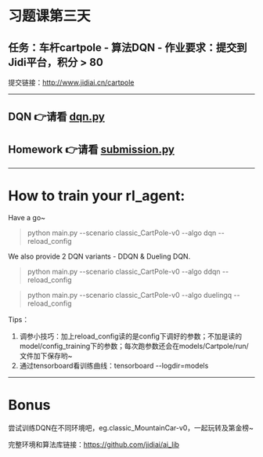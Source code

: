 # 习题课第三天

## 任务：车杆cartpole - 算法DQN - 作业要求：提交到Jidi平台，积分 > 80

提交链接：http://www.jidiai.cn/cartpole


---
## DQN 👉请看 [dqn.py](examples/algo/dqn/dqn.py)
## Homework 👉请看 [submission.py](examples/algo/homework/submission.py)
---
# How to train your rl_agent:

Have a go~
>python main.py --scenario classic_CartPole-v0 --algo dqn --reload_config 

We also provide 2 DQN variants - DDQN & Dueling DQN.
>python main.py --scenario classic_CartPole-v0 --algo ddqn --reload_config 

>python main.py --scenario classic_CartPole-v0 --algo duelingq --reload_config 

Tips：
1. 调参小技巧：加上reload_config读的是config下调好的参数；不加是读的model/config_training下的参数；每次跑参数还会在models/Cartpole/run/文件加下保存哟~
2. 通过tensorboard看训练曲线：tensorboard --logdir=models 

---
# Bonus
尝试训练DQN在不同环境吧，eg.classic_MountainCar-v0，一起玩转及第金榜~

完整环境和算法库链接：https://github.com/jidiai/ai_lib

